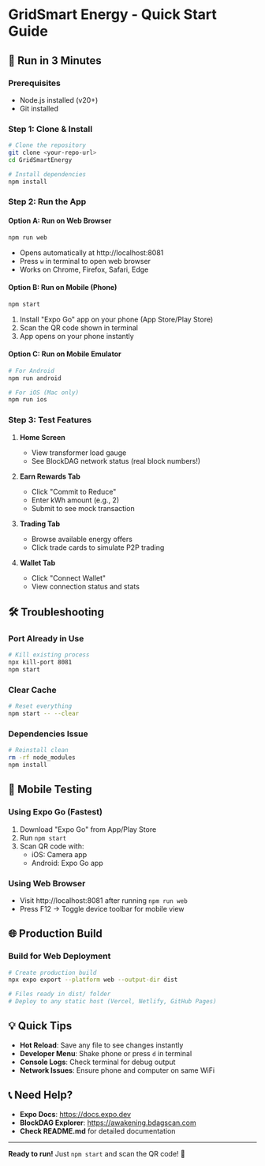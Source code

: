 # GridSmart Energy - Quick Start Guide

## 🚀 Run in 3 Minutes

### Prerequisites
- Node.js installed (v20+)
- Git installed

### Step 1: Clone & Install
```bash
# Clone the repository
git clone <your-repo-url>
cd GridSmartEnergy

# Install dependencies
npm install
```

### Step 2: Run the App

#### Option A: Run on Web Browser
```bash
npm run web
```
- Opens automatically at http://localhost:8081
- Press `w` in terminal to open web browser
- Works on Chrome, Firefox, Safari, Edge

#### Option B: Run on Mobile (Phone)
```bash
npm start
```
1. Install "Expo Go" app on your phone (App Store/Play Store)
2. Scan the QR code shown in terminal
3. App opens on your phone instantly

#### Option C: Run on Mobile Emulator
```bash
# For Android
npm run android

# For iOS (Mac only)
npm run ios
```

### Step 3: Test Features

1. **Home Screen**
   - View transformer load gauge
   - See BlockDAG network status (real block numbers!)

2. **Earn Rewards Tab**
   - Click "Commit to Reduce"
   - Enter kWh amount (e.g., 2)
   - Submit to see mock transaction

3. **Trading Tab**
   - Browse available energy offers
   - Click trade cards to simulate P2P trading

4. **Wallet Tab**
   - Click "Connect Wallet"
   - View connection status and stats

## 🛠️ Troubleshooting

### Port Already in Use
```bash
# Kill existing process
npx kill-port 8081
npm start
```

### Clear Cache
```bash
# Reset everything
npm start -- --clear
```

### Dependencies Issue
```bash
# Reinstall clean
rm -rf node_modules
npm install
```

## 📱 Mobile Testing

### Using Expo Go (Fastest)
1. Download "Expo Go" from App/Play Store
2. Run `npm start`
3. Scan QR code with:
   - iOS: Camera app
   - Android: Expo Go app

### Using Web Browser
- Visit http://localhost:8081 after running `npm run web`
- Press F12 → Toggle device toolbar for mobile view

## 🌐 Production Build

### Build for Web Deployment
```bash
# Create production build
npx expo export --platform web --output-dir dist

# Files ready in dist/ folder
# Deploy to any static host (Vercel, Netlify, GitHub Pages)
```

## 💡 Quick Tips

- **Hot Reload**: Save any file to see changes instantly
- **Developer Menu**: Shake phone or press `d` in terminal
- **Console Logs**: Check terminal for debug output
- **Network Issues**: Ensure phone and computer on same WiFi

## 📞 Need Help?

- **Expo Docs**: https://docs.expo.dev
- **BlockDAG Explorer**: https://awakening.bdagscan.com
- **Check README.md** for detailed documentation

---
**Ready to run!** Just `npm start` and scan the QR code! 🎉